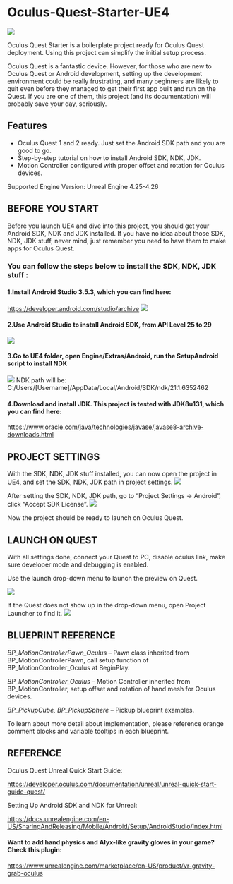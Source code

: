 # Oculus-Quest-Starter-UE4
![](https://raw.github.com/swenyan/Oculus-Quest-Starter-UE4/master/Readme/readme_0.png)

Oculus Quest Starter is a boilerplate project ready for Oculus Quest deployment. Using this project can simplify the initial setup process.

Oculus Quest is a fantastic device. However, for those who are new to Oculus Quest or Android development, setting up the development environment could be really frustrating, and many beginners are likely to quit even before they managed to get their first app built and run on the Quest. If you are one of them, this project (and its documentation) will probably save your day, seriously.

## Features

- Oculus Quest 1 and 2 ready. Just set the Android SDK path and you are good to go.
- Step-by-step tutorial on how to install Android SDK, NDK, JDK.
- Motion Controller configured with proper offset and rotation for Oculus devices.

Supported Engine Version: Unreal Engine 4.25-4.26

## BEFORE YOU START
Before you launch UE4 and dive into this project, you should get your Android SDK, NDK and JDK installed. If you have no idea about those SDK, NDK, JDK stuff, never mind, just remember you need to have them to make apps for Oculus Quest.

### You can follow the steps below to install the SDK, NDK, JDK stuff :

#### 1.Install Android Studio 3.5.3, which you can find here:
https://developer.android.com/studio/archive
![](https://raw.github.com/swenyan/Oculus-Quest-Starter-UE4/master/Readme/readme_1.png)

#### 2.Use Android Studio to install Android SDK, from API Level 25 to 29
![](https://raw.github.com/swenyan/Oculus-Quest-Starter-UE4/master/Readme/readme_2.png)

#### 3.Go to UE4 folder, open Engine/Extras/Android, run the SetupAndroid script to install NDK
![](https://raw.github.com/swenyan/Oculus-Quest-Starter-UE4/master/Readme/readme_3.png)
NDK path will be: C:/Users/[Username]/AppData/Local/Android/SDK/ndk/21.1.6352462

#### 4.Download and install JDK. This project is tested with JDK8u131, which you can find here:
https://www.oracle.com/java/technologies/javase/javase8-archive-downloads.html

## PROJECT SETTINGS
With the SDK, NDK, JDK stuff installed, you can now open the project in UE4, and set the SDK, NDK, JDK path in project settings.
![](https://raw.github.com/swenyan/Oculus-Quest-Starter-UE4/master/Readme/readme_4.png)

After setting the SDK, NDK, JDK path, go to “Project Settings -> Android”, click “Accept SDK License”.
![](https://raw.github.com/swenyan/Oculus-Quest-Starter-UE4/master/Readme/readme_5.png)

Now the project should be ready to launch on Oculus Quest.

## LAUNCH ON QUEST
With all settings done, connect your Quest to PC, disable oculus link, make sure developer mode and debugging is enabled.

Use the launch drop-down menu to launch the preview on Quest.

![](https://raw.github.com/swenyan/Oculus-Quest-Starter-UE4/master/Readme/readme_6.png)

If the Quest does not show up in the drop-down menu, open Project Launcher to find it.
![](https://raw.github.com/swenyan/Oculus-Quest-Starter-UE4/master/Readme/readme_7.png)

## BLUEPRINT REFERENCE
*BP_MotionControllerPawn_Oculus* – Pawn class inherited from BP_MotionControllerPawn, call setup function of BP_MotionController_Oculus at BeginPlay.

*BP_MotionController_Oculus* – Motion Controller inherited from BP_MotionController, setup offset and rotation of hand mesh for Oculus devices.

*BP_PickupCube, BP_PickupSphere* – Pickup blueprint examples.

To learn about more detail about implementation, please reference orange comment blocks and variable tooltips in each blueprint.


## REFERENCE
Oculus Quest Unreal Quick Start Guide:

https://developer.oculus.com/documentation/unreal/unreal-quick-start-guide-quest/

Setting Up Android SDK and NDK for Unreal:

https://docs.unrealengine.com/en-US/SharingAndReleasing/Mobile/Android/Setup/AndroidStudio/index.html

#### Want to add hand physics and Alyx-like gravity gloves in your game? Check this plugin:
https://www.unrealengine.com/marketplace/en-US/product/vr-gravity-grab-oculus